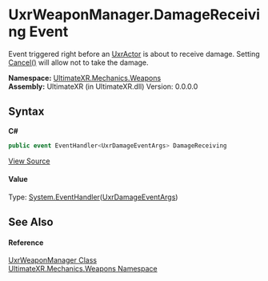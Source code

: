 # UxrWeaponManager.DamageReceiving Event
 

Event triggered right before an <a href="T_UltimateXR_Mechanics_Weapons_UxrActor">UxrActor</a> is about to receive damage. Setting <a href="M_UltimateXR_Mechanics_Weapons_UxrDamageEventArgs_Cancel">Cancel()</a> will allow not to take the damage.

**Namespace:**&nbsp;<a href="N_UltimateXR_Mechanics_Weapons">UltimateXR.Mechanics.Weapons</a><br />**Assembly:**&nbsp;UltimateXR (in UltimateXR.dll) Version: 0.0.0.0

## Syntax

**C#**<br />
``` C#
public event EventHandler<UxrDamageEventArgs> DamageReceiving
```

<a href="UltimateXR/Scripts/Mechanics/Weapons/UxrWeaponManager.cs" rel="noopener noreferrer" title="View the source code">View Source</a><br />

#### Value
Type: <a href="https://docs.microsoft.com/dotnet/api/system.eventhandler-1" target="_blank" rel="noopener noreferrer">System.EventHandler</a>(<a href="T_UltimateXR_Mechanics_Weapons_UxrDamageEventArgs">UxrDamageEventArgs</a>)

## See Also


#### Reference
<a href="T_UltimateXR_Mechanics_Weapons_UxrWeaponManager">UxrWeaponManager Class</a><br /><a href="N_UltimateXR_Mechanics_Weapons">UltimateXR.Mechanics.Weapons Namespace</a><br />